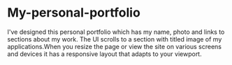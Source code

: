# My-personal-portfolio
I've designed this personal portfolio which has my name, photo and links to sections about my work. The UI scrolls to a section with titled image of my applications.When you resize the page or view the site on various screens and devices it has a responsive layout that adapts to your viewport.
